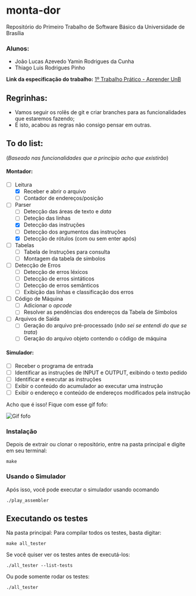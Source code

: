 # monta-dor
Repositório do Primeiro Trabalho de Software Básico da Universidade de Brasília

### Alunos: 
- João Lucas Azevedo Yamin Rodrigues da Cunha
- Thiago Luis Rodrigues Pinho
        
**Link da especificação do trabalho:** [1º Trabalho Prático - Aprender UnB](https://aprender.ead.unb.br/pluginfile.php/724430/mod_resource/content/0/Trabalho1.pdf)

## Regrinhas: 
- Vamos seguir os rolês de git e criar branches para as funcionalidades que estaremos fazendo;
- É isto, acabou as regras não consigo pensar em outras.

## To do list: 

(*Baseado nas funcionalidades que a princípio acho que existirão*)
#### Montador:
  - [ ] Leitura
    - [x] Receber e abrir o arquivo
    - [ ] Contador de endereços/posição
  - [ ] Parser
    - [ ] Detecção das áreas de texto e *data*
    - [ ] Deteção das linhas
    - [x] Detecção das instruções
    - [ ] Detecção dos argumentos das instruções
    - [x] Detecção de rótulos (com ou sem enter após)
  - [ ] Tabelas
    - [ ] Tabela de Instruções para consulta
    - [ ] Montagem da tabela de símbolos
  - [ ] Detecção de Erros
    - [ ] Detecção de erros léxicos
    - [ ] Detecção de erros sintáticos
    - [ ] Detecção de erros semânticos
    - [ ] Exibição das linhas e classificação dos erros
  - [ ] Código de Máquina
    - [ ] Adicionar o *opcode*
    - [ ] Resolver as pendências dos endereços da Tabela de Símbolos
  - [ ] Arquivos de Saída
    - [ ] Geração do arquivo pré-processado (*não sei se entendi do que se trata*)
    - [ ] Geração do arquivo objeto contendo o código de máquina
 #### Simulador:
   - [ ] Receber o programa de entrada
   - [ ] Identificar as instruções de INPUT e OUTPUT, exibindo o texto pedido
   - [ ] Identificar e executar as instruções
   - [ ] Exibir o conteúdo do acumulador ao executar uma instrução
   - [ ] Exibir o endereço e conteúdo de endereços modificados pela instrução
   
 Acho que é isso! Fique com esse gif fofo:
 
 ![Gif fofo](https://media.giphy.com/media/4Zo41lhzKt6iZ8xff9/giphy.gif "Cachorrinhoooo")


### Instalação

Depois de extrair ou clonar o repositório, entre na pasta principal e digite em seu terminal:
```
make
```

### Usando o Simulador
Após isso, você pode executar o simulador usando  ocomando
```
./play_assembler
```

## Executando os testes

Na pasta principal:
Para compilar todos os testes, basta digitar:
```
make all_tester
```
Se você quiser ver os testes antes de executá-los:
```
./all_tester --list-tests
```
Ou pode somente rodar os testes:
```
./all_tester 
```